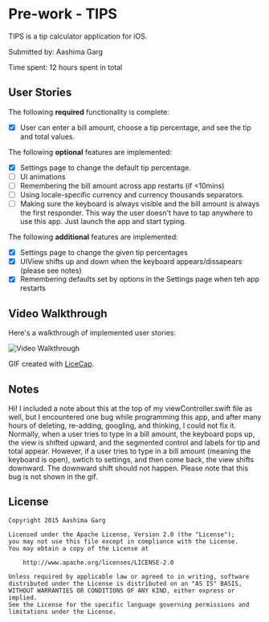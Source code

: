 # Pre-work - TIPS

TIPS is a tip calculator application for iOS.

Submitted by: Aashima Garg

Time spent: 12 hours spent in total

## User Stories

The following **required** functionality is complete:
* [X] User can enter a bill amount, choose a tip percentage, and see the tip and total values.

The following **optional** features are implemented:
* [X] Settings page to change the default tip percentage.
* [ ] UI animations
* [ ] Remembering the bill amount across app restarts (if <10mins)
* [ ] Using locale-specific currency and currency thousands separators.
* [ ] Making sure the keyboard is always visible and the bill amount is always the first responder. This way the user doesn't have to tap anywhere to use this app. Just launch the app and start typing.

The following **additional** features are implemented:

- [X] Settings page to change the given tip percentages 
- [X] UIView shifts up and down when the keyboard appears/dissapears (please see notes) 
- [X] Remembering defaults set by options in the Settings page when teh app restarts

## Video Walkthrough 

Here's a walkthrough of implemented user stories:

<img src='http://i.imgur.com/mX4szIg.gif?1' title='Video Walkthrough' width='' alt='Video Walkthrough' />

GIF created with [LiceCap](http://www.cockos.com/licecap/).

## Notes

Hi! I included a note about this at the top of my viewController.swift file as well, but I encountered one bug while programming this app, and after many hours of deleting, re-adding, googling, and thinking, I could not fix it. Normally, when a user tries to type in a bill amount, the keyboard pops up, the view is shifted upward, and the segmented control and labels for tip and total appear. However, if a user tries to type in a bill amount (meaning the keyboard is open), swtich to settings, and then come back, the view shifts downward. The downward shift should not happen. Please note that this bug is not shown in the gif.

## License

    Copyright 2015 Aashima Garg

    Licensed under the Apache License, Version 2.0 (the "License");
    you may not use this file except in compliance with the License.
    You may obtain a copy of the License at

        http://www.apache.org/licenses/LICENSE-2.0

    Unless required by applicable law or agreed to in writing, software
    distributed under the License is distributed on an "AS IS" BASIS,
    WITHOUT WARRANTIES OR CONDITIONS OF ANY KIND, either express or implied.
    See the License for the specific language governing permissions and
    limitations under the License.
